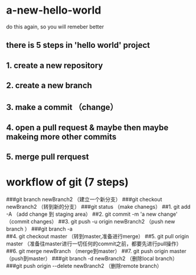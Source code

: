 # a-new-hello-world
do this again, so you will remeber better
## there is 5 steps in 'hello world' project
## 1. create a new repository
## 2. create a new branch
## 3. make a commit （change）
## 4. open a pull request & maybe then maybe makeing more other commits
## 5. merge pull rerquest

# workflow of git (7 steps)
###git branch newBranch2  （建立一个新分支）
###git checkout newBranch2   （转到新的分支）
###git status                   （make chanegs）
##1. git add -A                  （add change 到 staging area）
##2. git commit -m 'a new change'  （commit changes）
##3. git push -u origin newBranch2  （push new branch ）
###git branch -a                 
##4. git checkout master             （转到master,准备进行merge）
##5. git pull origin master           （准备往master进行一切任何的commit之前，都要先进行pull操作）
##6. git merge newBranch                （merge到master）
##7. git push origin master              （push到master）
###git branch -d newBranch2             （删除local branch）
###git push origin --delete newBranch2    （删除remote branch）

